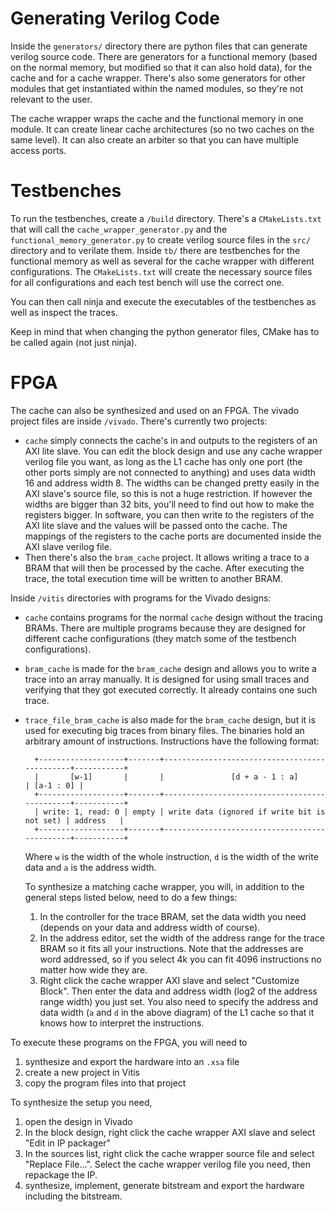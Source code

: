 # Generating Verilog Code

Inside the `generators/` directory there are python files that can generate verilog source code. There are generators for a functional memory (based on the normal memory, but modified so that it can also hold data), for the cache and for a cache wrapper. There's also some generators for other modules that get instantiated within the named modules, so they're not relevant to the user.

The cache wrapper wraps the cache and the functional memory in one module. It can create linear cache architectures (so no two caches on the same level). It can also create an arbiter so that you can have multiple access ports.

# Testbenches
To run the testbenches, create a `/build` directory. There's a `CMakeLists.txt` that will call the `cache_wrapper_generator.py` and the `functional_memory_generator.py` to create verilog source files in the `src/` directory and to verilate them. Inside `tb/` there are testbenches for the functional memory as well as several for the cache wrapper with different configurations. The `CMakeLists.txt` will create the necessary source files for all configurations and each test bench will use the correct one.

You can then call ninja and execute the executables of the testbenches as well as inspect the traces.

Keep in mind that when changing the python generator files, CMake has to be called again (not just ninja).

# FPGA

The cache can also be synthesized and used on an FPGA. The vivado project files are inside `/vivado`. There's currently two projects:

- `cache` simply connects the cache's in and outputs to the registers of an AXI lite slave. You can edit the block design and use any cache wrapper verilog file you want, as long as the L1 cache has only one port (the other ports simply are not connected to anything) and uses data width 16 and address width 8. The widths can be changed pretty easily in the AXI slave's source file, so this is not a huge restriction. If however the widths are bigger than 32 bits, you'll need to find out how to make the registers bigger. In software, you can then write to the registers of the AXI lite slave and the values will be passed onto the cache. The mappings of the registers to the cache ports are documented inside the AXI slave verilog file.
- Then there's also the `bram_cache` project. It allows writing a trace to a BRAM that will then be processed by the cache. After executing the trace, the total execution time will be written to another BRAM.

Inside `/vitis` directories with programs for the Vivado designs:
- `cache` contains programs for the normal `cache` design without the tracing BRAMs. There are multiple programs because they are designed for different cache configurations (they match some of the testbench configurations).
- `bram_cache` is made for the `bram_cache` design and allows you to write a trace into an array manually. It is designed for using small traces and verifying that they got executed correctly. It already contains one such trace.
- `trace_file_bram_cache` is also made for the `bram_cache` design, but it is used for executing big traces from binary files. The binaries hold an arbitrary amount of instructions. Instructions have the following format:

        +-------------------+-------+----------------------------------------------+-----------+
        |       [w-1]       |       |               [d + a - 1 : a]                | [a-1 : 0] |
        +-------------------+-------+----------------------------------------------+-----------+
        | write: 1, read: 0 | empty | write data (ignored if write bit is not set) | address   |
        +-------------------+-------+----------------------------------------------+-----------+
    Where `w` is the width of the whole instruction, `d` is the width of the write data and `a` is the address width.

    To synthesize a matching cache wrapper, you will, in addition to the general steps listed below, need to do a few things:
    1. In the controller for the trace BRAM, set the data width you need (depends on your data and address width of course).
    2. In the address editor, set the width of the address range for the trace BRAM so it fits all your instructions. Note that the addresses are word addressed, so if you select 4k you can fit 4096 instructions no matter how wide they are.
    3. Right click the cache wrapper AXI slave and select "Customize Block". Then enter the data and address width (log2 of the address range width) you just set. You also need to specify the address and data width (`a` and `d` in the above diagram) of the L1 cache so that it knows how to interpret the instructions.

To execute these programs on the FPGA, you will need to 
1. synthesize and export the hardware into an `.xsa` file
2. create a new project in Vitis
3. copy the program files into that project

To synthesize the setup you need,
1. open the design in Vivado
2. In the block design, right click the cache wrapper AXI slave and select "Edit in IP packager"
3. In the sources list, right click the cache wrapper source file and select "Replace File...". Select the cache wrapper verilog file you need, then repackage the IP.
4. synthesize, implement, generate bitstream and export the hardware including the bitstream.
